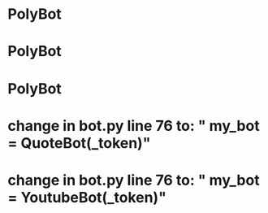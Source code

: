 # PolyBot
# PolyBot
# PolyBot

# change in bot.py line 76 to: "    my_bot = QuoteBot(_token)"
# change in bot.py line 76 to: "    my_bot = YoutubeBot(_token)"

